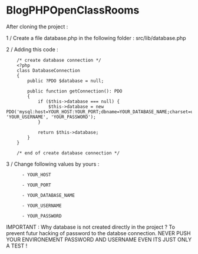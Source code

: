 # BlogPHPOpenClassRooms

After cloning the project :

1 / Create a file database.php in the following folder : src/lib/database.php

2 / Adding this code :

        /* create database connection */
        <?php
        class DatabaseConnection
        {
        	public ?PDO $database = null;

        	public function getConnection(): PDO
        	{
            	if ($this->database === null) {
                	$this->database = new PDO('mysql:host=YOUR_HOST:YOUR_PORT;dbname=YOUR_DATABASE_NAME;charset=utf8', 'YOUR_USERNAME', 'YOUR_PASSWORD');
            	}

            	return $this->database;
        	}
        }

        /* end of create database connection */

3 / Change following values by yours :

          - YOUR_HOST

          - YOUR_PORT

          - YOUR_DATABASE_NAME

          - YOUR_USERNAME

          - YOUR_PASSWORD

IMPORTANT : Why database is not created directly in the project ?
To prevent futur hacking of password to the databse connection. NEVER PUSH YOUR ENVIRONEMENT PASSWORD AND USERNAME EVEN ITS JUST ONLY A TEST !
